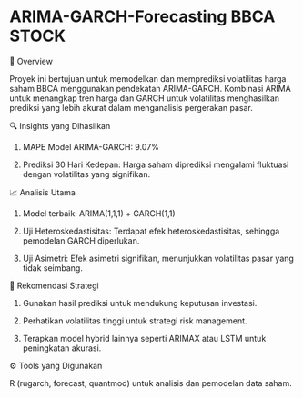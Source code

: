 # ARIMA-GARCH-Forecasting BBCA STOCK
📌 Overview

Proyek ini bertujuan untuk memodelkan dan memprediksi volatilitas harga saham BBCA menggunakan pendekatan ARIMA-GARCH. Kombinasi ARIMA untuk menangkap tren harga dan GARCH untuk volatilitas menghasilkan prediksi yang lebih akurat dalam menganalisis pergerakan pasar.

🔍 Insights yang Dihasilkan
1. MAPE Model ARIMA-GARCH: 9.07%

2. Prediksi 30 Hari Kedepan: Harga saham diprediksi mengalami fluktuasi dengan volatilitas yang signifikan.

📈 Analisis Utama

1. Model terbaik: ARIMA(1,1,1) + GARCH(1,1)

2. Uji Heteroskedastisitas: Terdapat efek heteroskedastisitas, sehingga pemodelan GARCH diperlukan.

3. Uji Asimetri: Efek asimetri signifikan, menunjukkan volatilitas pasar yang tidak seimbang.

🎯 Rekomendasi Strategi

1. Gunakan hasil prediksi untuk mendukung keputusan investasi.

2. Perhatikan volatilitas tinggi untuk strategi risk management.

3. Terapkan model hybrid lainnya seperti ARIMAX atau LSTM untuk peningkatan akurasi.

⚙️ Tools yang Digunakan

R (rugarch, forecast, quantmod) untuk analisis dan pemodelan data saham.

